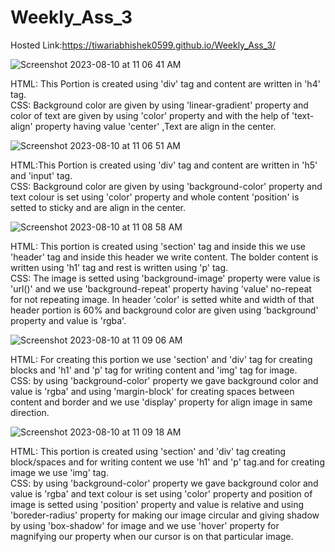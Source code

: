 # Weekly_Ass_3

Hosted Link:https://tiwariabhishek0599.github.io/Weekly_Ass_3/

![Screenshot 2023-08-10 at 11 06 41 AM](https://github.com/tiwariabhishek0599/Weekly_Ass_3/assets/118967913/f306b6a1-471f-48c3-aab5-7c2b8026b7a5)

HTML: This Portion is created using 'div' tag and content are written in 'h4' tag.<br>
CSS: Background color are given by using 'linear-gradient' property and color of text are given by using 'color' property and with the help of 'text-align' property having value 'center' ,Text are align in the center.

![Screenshot 2023-08-10 at 11 06 51 AM](https://github.com/tiwariabhishek0599/Weekly_Ass_3/assets/118967913/d12f6bcd-4d6c-47c0-82c7-8f7f0b25d05e)

HTML:This Portion is created using 'div' tag and content are written in 'h5' and 'input' tag.<br>
CSS: Background color are given by using 'background-color' property and text colour is set using 'color' property and whole content 'position' is setted to sticky and are align in the center.

![Screenshot 2023-08-10 at 11 08 58 AM](https://github.com/tiwariabhishek0599/Weekly_Ass_3/assets/118967913/e33c9c39-3799-4af6-9cfe-cdcf3dcdab15)

HTML: This portion is created using 'section' tag and inside this we use 'header' tag and inside this header we write content. The bolder content is written using 'h1' tag and rest is written using 'p' tag. <br>
CSS: The image is setted using 'background-image' property were value is 'url()' and we use 'background-repeat' property having 'value' no-repeat for not repeating image. In header 'color' is setted white and width of that header portion is 60% and background color are given using 'background' property and value is 'rgba'. 

![Screenshot 2023-08-10 at 11 09 06 AM](https://github.com/tiwariabhishek0599/Weekly_Ass_3/assets/118967913/79296840-5a1f-43ca-8b7e-5f25e0e463d3)

HTML: For creating this portion we use 'section' and 'div' tag for creating blocks and 'h1' and 'p' tag for writing content and 'img' tag for image.<br>
CSS: by using 'background-color' property we gave background color and value is 'rgba' and using 'margin-block' for creating spaces between content and border and we use 'display' property for align image in same direction. 

![Screenshot 2023-08-10 at 11 09 18 AM](https://github.com/tiwariabhishek0599/Weekly_Ass_3/assets/118967913/fe5cf4b4-423b-4c3a-bd2c-f48ea26573bc)

HTML: This portion is created using 'section' and 'div' tag creating block/spaces and for writing content we use 'h1' and 'p' tag.and for creating image we use 'img' tag.<br>
CSS: by using 'background-color' property we gave background color and value is 'rgba' and text colour is set using 'color' property and position of image is  setted using 'position' property and value is relative and using 'boreder-radius' property for making our image circular and giving shadow by using 'box-shadow' for image and we use 'hover' property for magnifying our property when our cursor is on that particular image.
